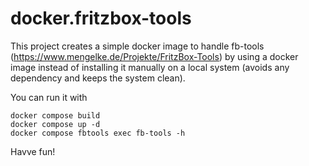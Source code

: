 # docker.fritzbox-tools

This project creates a simple docker image to handle fb-tools (https://www.mengelke.de/Projekte/FritzBox-Tools) 
by using a docker image instead of installing it manually on a local system (avoids any dependency and keeps the system clean).

You can run it with

    docker compose build
    docker compose up -d
    docker compose fbtools exec fb-tools -h

Havve fun!